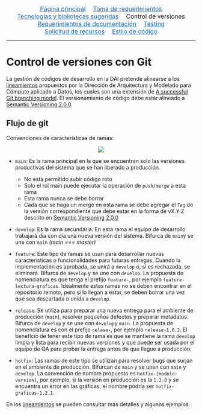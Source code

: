 <div class="topnav">
  <a href="https://conacyt-dai.github.io/protocolo-desarrollo/">Página principal</a>
  <a href="toma_de_requerimientos">Toma de requerimientos</a>
  <a href="tecnologias_y_bibliotecas">Tecnologías y bibliotecas sugeridas</a>
  <span>Control de versiones</span>
  <a href="documentacion_de_proyectos">Requerimientos de documentación</a>
  <a href="testing">Testing</a>
  <a href="solicitud_de_recursos">Solicitud de recursos</a>
  <a href="estilo_de_codigo">Estilo de código</a>
</div>
<hr />


# Control de versiones con Git

La gestión de códigos de desarrollo en la DAI pretende alinearse a los [lineamientos](https://conacyt-arquitectura.github.io/git/) propuestos por la Dirección de Arquitectura y Modelado para Cómputo aplicado a Datos, los cuales son una extensión de [A successful Git branching model](https://nvie.com/posts/a-successful-git-branching-model/). El versionamiento de código debe estár alineado a [Semantic Versioning 2.0.0](https://semver.org/spec/v2.0.0.html). 


## Flujo de git

Convenciones de características de ramas:
<div align="center"><img src="https://conacyt-arquitectura.github.io/assets/images/git/diagram.png" /></div>

- `main`: Es la rama principal en la que se encuentran solo las versiones productivas del sistema que se han liberado a producción.
    - No esta permitido subir código roto
    - Solo el rol main puede ejecutar la operación de `push/merge` a esta rama
    - Esta rama nunca se debe borrar
    - Cada que se haga un merge en esta rama se debe agregar el `Tag` de la versión correspondiente que debe estar en la forma de vX.Y.Z descrito en [Semantic Versioning 2.0.0](https://semver.org/spec/v2.0.0.html)

- `develop`: Es la rama secundaria. En esta rama el equipo de desarrollo trabajará día con día una nueva versión del sistema. Bifurca de `main`y se une con `main` *(main === master)*

- `feature`: Este tipo de ramas se usan para desarrollar nuevas características o funcionalidades para futuras entregas. Cuando la implementación es aprobada, se unirá a `develop` o, si es rechazada, se eliminará. Bifurca de `develop` y se une con `develop`. La propuesta de nomenclatura es que tenga el prefijo `feature-`, por ejemplo `feature-lectura-graficas`. Idealmente estas ramas no se deben encontrar en el repositorio remoto, pero si lo llegan a estar, se deben borrar una vez que sea descartada o unida a `develop`.

- `release`: Se utiliza para preparar una nueva entrega para el ambiente de producción (`main`), resolver pequeños defectos y preparar metadatos. Bifurca de `develop` y se une con `develop`y `main`. La propuesta de nomenclatura es con el prefijo `relase-`, por ejemplo `release-1.0.2`. El beneficio de tener este tipo de rama es que se mantiene la rama `develop` limpia y lista para recibir nuevas versiones y que puede ser usada por el equipo de QA para probar la entrega antes de que llegue a producción.

- `hotfix`: Las ramas de este tipo se utilizan para resolver bugs que surjan en el ambiente de producción. Bifurcan de  `main` y se unen con `main` y `develop`. La convención de nombre propuesto es `hotfix-[modulo-version]`, por ejemplo, si la versión en producción es la `1.2.0` y se encuentra un error en las gráficas, el nombre podría ser `hotfix-graficas-1.2.1`.


En los [lineamientos](https://conacyt-arquitectura.github.io/git/) se pueden consultar más detalles y algunos ejemplos.





<hr style="display:none" />
<style>.topnav{font-size:1rem;display:flex;justify-content:center;flex-wrap:wrap;}.topnav>a,span{margin-inline:10px;}.topnav>a{color:#1e6bb8;}.topnav>a:hover{text-decoration:none;color:#159957;}</style>